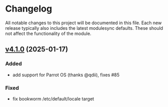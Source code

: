 # Changelog

All notable changes to this project will be documented in this file.
Each new release typically also includes the latest modulesync defaults.
These should not affect the functionality of the module.

## [v4.1.0](https://github.com/saz/puppet-locales/tree/v4.1.0) (2025-01-17)

### Added

- add support for Parrot OS (thanks @qdii), fixes #85

### Fixed

- fix bookworm /etc/default/locale target
